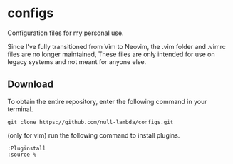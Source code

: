 # configs
Configuration files for my personal use.

Since I've fully transitioned from Vim to Neovim, the .vim folder and .vimrc files are no longer maintained, These files are only intended for use on legacy systems and not meant for anyone else.

## Download
To obtain the entire repository, enter the following command in your terminal.
```
git clone https://github.com/null-lambda/configs.git
```

(only for vim) run the following command to install plugins.
```
:Pluginstall
:source %
```

